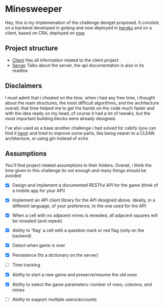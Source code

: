 # Minesweeper

Hey, this is my implemenation of the challenge deviget proposed. It consists on a backend developed in golang and now deployed in [heroku](https://rburdet-minesweeper-api.herokuapp.com/api) and on a client, based on CRA, deployed on [now](https://minesweeper-pink.now.sh/). 

## Project structure
- [Client](#/client) Has all information related to the client project
- [Server](#/server) Talks about the server, the api documentation is also in its readme

## Disclaimers

I must admit that i cheated on the time, when i had any free time, i thought about the main structures, the most difficult algorithms, and the architecture overall, that time helped me to get the hands on the code much faster and with the idea ready on my head, of course it had a lot of tweaks, but the most important building blocks were already designed. 

I've also used as a base another challenge i had solved for cabify (you can find it [here](https://gitlab.com/rburdet/cabify)) and tried to improve some parts, like being nearer to a CLEAN architecture, or using _gin_ instead of _echo_ 

## Assumptions

You'll find project related assumptions in their folders. Overall, i think the time given to this challenge its not enough and many things should be avoided

- [x] Design and implement a documented RESTful API for the game (think of a mobile app for your API)
- [x] Implement an API client library for the API designed above. Ideally, in a different language, of your preference, to the one used for the API
- [x] When a cell with no adjacent mines is revealed, all adjacent squares will be revealed (and repeat)
- [x] Ability to 'flag' a cell with a question mark or red flag (only on the backend)
- [x] Detect when game is over 
- [x] Persistence (Its a dictionary on the server)
- [ ] Time tracking
- [x] Ability to start a new game and preserve/resume the old ones
- [x] Ability to select the game parameters: number of rows, columns, and mines
- [ ] Ability to support multiple users/accounts


